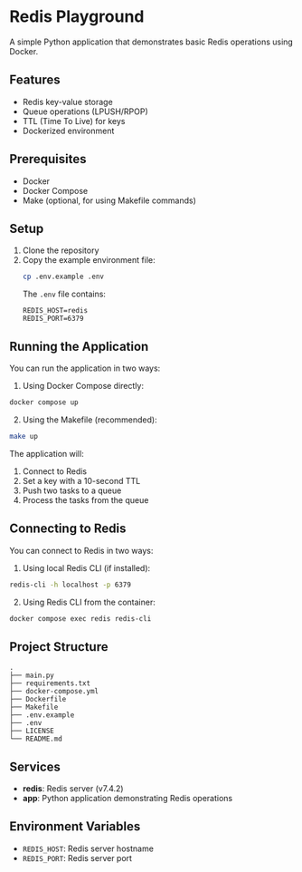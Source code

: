 # Redis Playground

A simple Python application that demonstrates basic Redis operations using Docker.

## Features

- Redis key-value storage
- Queue operations (LPUSH/RPOP)
- TTL (Time To Live) for keys
- Dockerized environment

## Prerequisites

- Docker
- Docker Compose
- Make (optional, for using Makefile commands)

## Setup

1. Clone the repository
2. Copy the example environment file:
   ```bash
   cp .env.example .env
   ```
   The `.env` file contains:
   ```
   REDIS_HOST=redis
   REDIS_PORT=6379
   ```

## Running the Application

You can run the application in two ways:

1. Using Docker Compose directly:
```bash
docker compose up
```

2. Using the Makefile (recommended):
```bash
make up
```

The application will:
1. Connect to Redis
2. Set a key with a 10-second TTL
3. Push two tasks to a queue
4. Process the tasks from the queue

## Connecting to Redis

You can connect to Redis in two ways:

1. Using local Redis CLI (if installed):
```bash
redis-cli -h localhost -p 6379
```

2. Using Redis CLI from the container:
```bash
docker compose exec redis redis-cli
```

## Project Structure

```
.
├── main.py
├── requirements.txt
├── docker-compose.yml
├── Dockerfile
├── Makefile
├── .env.example
├── .env
├── LICENSE
└── README.md
```

## Services

- **redis**: Redis server (v7.4.2)
- **app**: Python application demonstrating Redis operations

## Environment Variables

- `REDIS_HOST`: Redis server hostname
- `REDIS_PORT`: Redis server port 